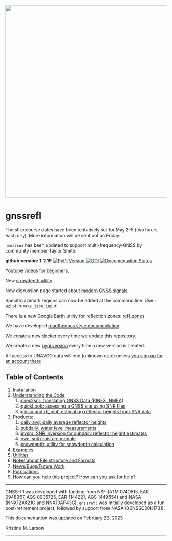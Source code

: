 
<p align=center>
<img src="https://morefunwithgps.com/public_html/gnssrefl-images-sm.jpg" width=600 />
</p>

# gnssrefl

The shortcourse dates have been tentatively set for May 2-5 (two hours each day). More information 
will be sent out on Friday.

<code>nmea2snr</code> has been updated to support multi-frequency-GNSS by community member Taylor Smith. 

**github version: 1.2.19** [![PyPI Version](https://img.shields.io/pypi/v/gnssrefl.svg)](https://pypi.python.org/pypi/gnssrefl) [![DOI](https://zenodo.org/badge/doi/10.5281/zenodo.5601495.svg)](http://dx.doi.org/10.5281/zenodo.5601495) [![Documentation Status](https://readthedocs.org/projects/gnssrefl/badge/?version=latest)](https://gnssrefl.readthedocs.io/en/latest/?badge=latest)

[Youtube videos for beginners](https://www.youtube.com/channel/UCC1NW5oS7liG7C8NBK148Bg).

New [snowdepth utility](docs/pages/README_snowdepth.md).

New discussion page started about [modern GNSS signals](docs/pages/signal_issues.md).

Specific azimuth regions can now be added at the command line. Use -azlist in <code>make_json_input</code> 

There is a new Google Earth utility for reflection zones: [refl_zones](docs/pages/utilities.md)

We have developed [readthedocs style documentation](https://gnssrefl.readthedocs.io/en/latest/).

We create a new [docker](https://github.com/kristinemlarson/gnssrefl/blob/master/docs/pages/docker_cl_instructions.md) every time we update this repository.

We create a new [pypi version](https://pypi.python.org/pypi/gnssrefl) every time a new version is created.

All access to UNAVCO data will end (unknown date) unless [you sign up for an account there](https://www.unavco.org/data/gps-gnss/file-server/file-server-access-examples.html)

## Table of Contents

1. [Installation](docs/pages/README_install.md)
2. [Understanding the Code](docs/pages/understand.md)
    1. [rinex2snr: translating GNSS Data (RINEX, NMEA)](docs/pages/rinex2snr.md)
    2. [quickLook: assessing a GNSS site using SNR files](docs/pages/quickLook.md)
    3. [gnssir and rh_plot: estimating reflector heights from SNR data](docs/pages/gnssir.md)
3. Products:
    1. [daily_avg: daily average reflector heights](docs/pages/README_dailyavg.md)
    2. [subdaily: water level measurements](docs/pages/README_subdaily.md)
    3. [invsnr: SNR inversion for subdaily reflector height estimates](docs/pages/README_invsnr.md)
    4. [vwc: soil moisture module](docs/pages/README_vwc.md)
    5. [snowdepth: utility for snowdepth calculation](docs/pages/README_snowdepth.md)
4. [Examples](docs/pages/first_drivethru.md)
5. [Utilities](docs/pages/utilities.md)
6. [Notes about File structure and Formats](docs/pages/file_structure.md)
7. [News/Bugs/Future Work](docs/pages/news.md)
8. [Publications](https://kristinelarson.net/publications)
9. [How can you help this project? How can you ask for help?](docs/pages/contributions_questions.md)

<HR> 

GNSS-IR was developed with funding from NSF (ATM 0740515, EAR 0948957, AGS 0935725, EAR 1144221, AGS 1449554) and 
NASA (NNX12AK21G and NNX13AF43G). <code>gnssrefl</code> was initially developed 
as a fun post-retirement project, followed by support from NASA (80NSSC20K1731).

This documentation was updated on February 23, 2023

Kristine M. Larson

<HR>



